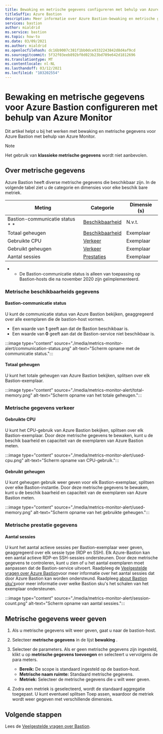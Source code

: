 ```yaml
---
title: Bewaking en metrische gegevens configureren met behulp van Azure Monitor
titleSuffix: Azure Bastion
description: Meer informatie over Azure Bastion-bewaking en metrische gegevens met behulp van Azure Monitor, de oplossing voor metrische gegevens, waarschuwingen en Diagnostische logboeken in Azure.
services: bastion
author: mialdrid
ms.service: bastion
ms.topic: how-to
ms.date: 03/09/2021
ms.author: mialdrid
ms.openlocfilehash: dc16b9007c381f1bb0dce9332243842d8d4af9cd
ms.sourcegitcommit: 5f32f03eeb892bf0d023b23bd709e642d1812696
ms.translationtype: MT
ms.contentlocale: nl-NL
ms.lasthandoff: 03/12/2021
ms.locfileid: "103202554"
---
```

# <a name="how-to-configure-monitoring-and-metrics-for-azure-bastion-using-azure-monitor"></a>Bewaking en metrische gegevens voor Azure Bastion configureren met behulp van Azure Monitor

Dit artikel helpt u bij het werken met bewaking en metrische gegevens voor Azure Bastion met behulp van Azure Monitor.

>[!NOTE]
>Het gebruik van **klassieke metrische gegevens** wordt niet aanbevolen.
>

## <a name="about-metrics"></a>Over metrische gegevens

Azure Bastion heeft diverse metrische gegevens die beschikbaar zijn. In de volgende tabel ziet u de categorie en dimensies voor elke beschik bare metriek.

|**Meting**|**Categorie**|**Dimensie (s)**|
| --- | --- | --- |
|Bastion-communicatie status * *|[Beschikbaarheid](#availability)|N.v.t.|
|Totaal geheugen|[Beschikbaarheid](#availability)|Exemplaar|
|Gebruikte CPU|[Verkeer](#traffic)|Exemplaar
|Gebruikt geheugen|[Verkeer](#traffic)|Exemplaar
|Aantal sessies|[Prestaties](#performance)|Exemplaar|

* * De Bastion-communicatie status is alleen van toepassing op Bastion-hosts die na november 2020 zijn geïmplementeerd.

### <a name="availability-metrics"></a><a name="availability"></a>Metrische beschikbaarheids gegevens

#### <a name="bastion-communication-status"></a><a name="communication-status"></a>Bastion-communicatie status

U kunt de communicatie status van Azure Bastion bekijken, geaggregeerd over alle exemplaren die de bastion-host vormen.

* Een waarde van **1** geeft aan dat de Bastion beschikbaar is.
* Een waarde van **0** geeft aan dat de Bastion-service niet beschikbaar is.

:::image type="content" source="./media/metrics-monitor-alert/communication-status.png" alt-text="Scherm opname met de communicatie status.":::

#### <a name="total-memory"></a><a name="total-memory"></a>Totaal geheugen

U kunt het totale geheugen van Azure Bastion bekijken, splitsen over elk Bastion-exemplaar.

:::image type="content" source="./media/metrics-monitor-alert/total-memory.png" alt-text="Scherm opname van het totale geheugen.":::

### <a name="traffic-metrics"></a><a name="traffic"></a>Metrische gegevens verkeer

#### <a name="used-cpu"></a><a name="used-cpu"></a>Gebruikte CPU

U kunt het CPU-gebruik van Azure Bastion bekijken, splitsen over elk Bastion-exemplaar. Door deze metrische gegevens te bewaken, kunt u de beschik baarheid en capaciteit van de exemplaren van Azure Bastion meten.

:::image type="content" source="./media/metrics-monitor-alert/used-cpu.png" alt-text="Scherm opname van CPU-gebruik.":::

#### <a name="used-memory"></a><a name="used-memory"></a>Gebruikt geheugen

U kunt geheugen gebruik weer geven voor elk Bastion-exemplaar, splitsen over elke Bastion-instantie. Door deze metrische gegevens te bewaken, kunt u de beschik baarheid en capaciteit van de exemplaren van Azure Bastion meten.

:::image type="content" source="./media/metrics-monitor-alert/used-memory.png" alt-text="Scherm opname van het gebruikte geheugen.":::

### <a name="performance-metrics"></a><a name="performance"></a>Metrische prestatie gegevens

#### <a name="session-count"></a>Aantal sessies

U kunt het aantal actieve sessies per Bastion-exemplaar weer geven, geaggregeerd over elk sessie type (RDP en SSH). Elk Azure-Bastion kan een aantal actieve RDP-en SSH-sessies ondersteunen. Door deze metrische gegevens te controleren, kunt u zien of u het aantal exemplaren moet aanpassen dat de Bastion-service uitvoert. Raadpleeg de [Veelgestelde vragen over Azure Bastion](bastion-faq.md)voor meer informatie over het aantal sessies dat door Azure Bastion kan worden ondersteund. Raadpleeg [about Bastion sku's](bastion-connect-vm-scale-set.md)voor meer informatie over welke Bastion sku's het schalen van het exemplaar ondersteunen.

:::image type="content" source="./media/metrics-monitor-alert/session-count.png" alt-text="Scherm opname van aantal sessies.":::

## <a name="how-to-view-metrics"></a><a name="metrics"></a>Metrische gegevens weer geven

1. Als u metrische gegevens wilt weer geven, gaat u naar de bastion-host.
1. Selecteer **metrische gegevens** in de lijst **bewaking** .
1. Selecteer de parameters. Als er geen metrische gegevens zijn ingesteld, klikt u op **metrische gegevens toevoegen** en selecteert u vervolgens de para meters.

   * **Bereik:** De scope is standaard ingesteld op de bastion-host.
   * **Metrische naam ruimte:** Standaard metrische gegevens.
   * **Metriek:** Selecteer de metrische gegevens die u wilt weer geven.

1. Zodra een metriek is geselecteerd, wordt de standaard aggregatie toegepast. U kunt eventueel splitsen Toep assen, waardoor de metriek wordt weer gegeven met verschillende dimensies.

## <a name="next-steps"></a>Volgende stappen

Lees de [Veelgestelde vragen over Bastion](bastion-faq.md).
  